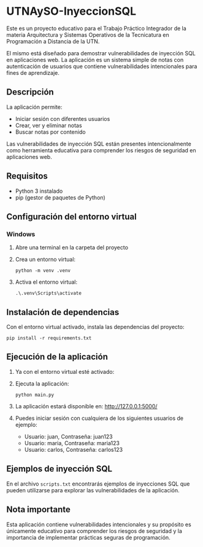 # UTNAySO-InyeccionSQL

Este es un proyecto educativo para el Trabajo Práctico Integrador de la materia
Arquitectura y Sistemas Operativos de la Tecnicatura en Programación a Distancia de la UTN.

El mismo está diseñado para demostrar vulnerabilidades de inyección SQL en aplicaciones web.
La aplicación es un sistema simple de notas con autenticación de usuarios que contiene vulnerabilidades intencionales para fines de aprendizaje.

## Descripción

La aplicación permite:
- Iniciar sesión con diferentes usuarios
- Crear, ver y eliminar notas
- Buscar notas por contenido

Las vulnerabilidades de inyección SQL están presentes intencionalmente como herramienta educativa para comprender los riesgos de seguridad en aplicaciones web.

## Requisitos

- Python 3 instalado
- pip (gestor de paquetes de Python)

## Configuración del entorno virtual

### Windows

1. Abre una terminal en la carpeta del proyecto

2. Crea un entorno virtual:
   ```
   python -m venv .venv
   ```

3. Activa el entorno virtual:
   ```
   .\.venv\Scripts\activate
   ```


## Instalación de dependencias

Con el entorno virtual activado, instala las dependencias del proyecto:

```
pip install -r requirements.txt
```

## Ejecución de la aplicación

1. Ya con el entorno virtual esté activado:

2. Ejecuta la aplicación:
   ```
   python main.py
   ```

3. La aplicación estará disponible en: http://127.0.0.1:5000/

4. Puedes iniciar sesión con cualquiera de los siguientes usuarios de ejemplo:
   - Usuario: juan, Contraseña: juan123
   - Usuario: maria, Contraseña: maria123
   - Usuario: carlos, Contraseña: carlos123

## Ejemplos de inyección SQL

En el archivo `scripts.txt` encontrarás ejemplos de inyecciones SQL que pueden utilizarse para explorar las vulnerabilidades de la aplicación.

## Nota importante

Esta aplicación contiene vulnerabilidades intencionales y su propósito es únicamente educativo para comprender los riesgos de seguridad y la importancia de implementar prácticas seguras de programación.